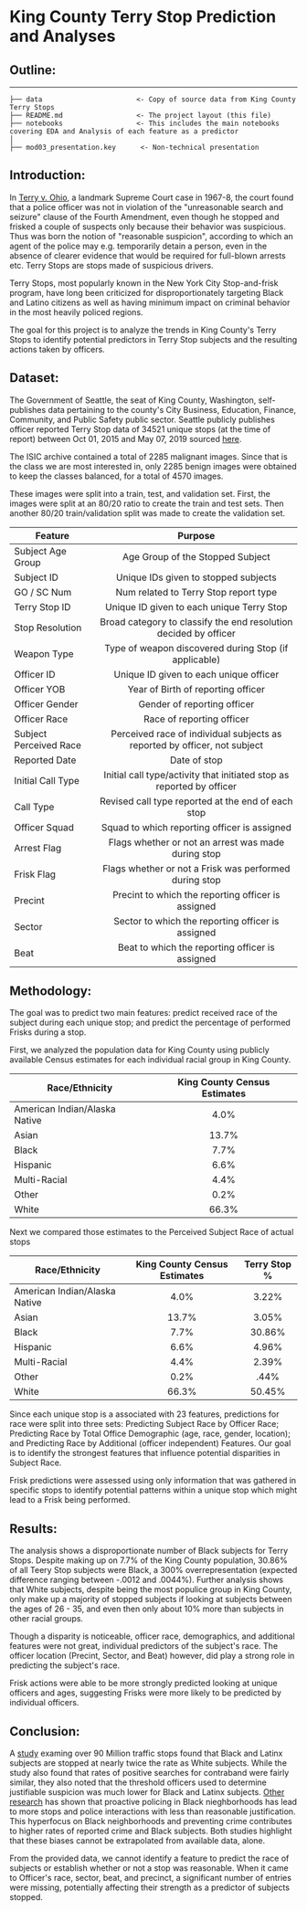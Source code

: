 # King County Terry Stop Prediction and Analyses


## Outline:
-----------------------------------------
    ├── data                       <- Copy of source data from King County Terry Stops
    ├── README.md                  <- The project layout (this file)
    ├── notebooks                  <- This includes the main notebooks covering EDA and Analysis of each feature as a predictor
    │
    ├── mod03_presentation.key      <- Non-technical presentation

## Introduction: 

In <a href='https://www.oyez.org/cases/1967/67'>Terry v. Ohio</a>, a landmark Supreme Court case in 1967-8, the court found that a police officer was not in violation of the "unreasonable search and seizure" clause of the Fourth Amendment, even though he stopped and frisked a couple of suspects only because their behavior was suspicious. Thus was born the notion of "reasonable suspicion", according to which an agent of the police may e.g. temporarily detain a person, even in the absence of clearer evidence that would be required for full-blown arrests etc. Terry Stops are stops made of suspicious drivers.

Terry Stops, most popularly known in the New York City Stop-and-frisk program, have long been criticized for disproportionately targeting Black and Latino citizens as well as having minimum impact on criminal behavior in the most heavily policed regions.

The goal for this project is to analyze the trends in King County's Terry Stops to identify potential predictors in Terry Stop subjects and the resulting actions taken by officers.

## Dataset:

The Government of Seattle, the seat of King County, Washington, self-publishes data pertaining to the county's City Business, Education, Finance, Community, and Public Safety public sector. Seattle publicly publishes officer reported Terry Stop data of 34521 unique stops (at the time of report) between  Oct 01, 2015 and May 07, 2019 sourced <a href='https://data.seattle.gov/Public-Safety/Terry-Stops/28ny-9ts8'>here</a>.  

The ISIC archive contained a total of 2285 malignant images. Since that is the class we are most interested in, only 2285 benign images were obtained to keep the classes balanced, for a total of 4570 images. 

These images were split into a train, test, and validation set. First, the images were split at an 80/20 ratio to create the train and test sets. Then another 80/20 train/validation split was made to create the validation set. 

Feature | Purpose | 
--- | :---: | 
Subject Age Group | Age Group of the Stopped Subject |
Subject ID | Unique IDs given to stopped subjects |
GO / SC Num | Num related to Terry Stop report type |
Terry Stop ID | Unique ID given to each unique Terry Stop |
Stop Resolution | Broad category to classify the end resolution decided by officer |
Weapon Type | Type of weapon discovered during Stop (if applicable) |
Officer ID | Unique ID given to each unique officer |
Officer YOB | Year of Birth of reporting officer |
Officer Gender | Gender of reporting officer |
Officer Race | Race of reporting officer |
Subject Perceived Race | Perceived race of individual subjects as reported by officer, not subject |
Reported Date | Date of stop |
Initial Call Type | Initial call type/activity that initiated stop as reported by officer |
Call Type | Revised call type reported at the end of each stop |
Officer Squad | Squad to which reporting officer is assigned |
Arrest Flag | Flags whether or not an arrest was made during stop |
Frisk Flag | Flags whether or not a Frisk was performed during stop |
Precint | Precint to which the reporting officer is assigned |
Sector | Sector to which the reporting officer is assigned |
Beat | Beat to which the reporting officer is assigned |

## Methodology:

The goal was to predict two main features: predict received race of the subject during each unique stop; and predict the percentage of performed Frisks during a stop.

First, we analyzed the population data for King County using publicly available Census estimates for each individual racial group in King County.

Race/Ethnicity | King County Census Estimates | 
--- | :---: | 
American Indian/Alaska Native| 4.0% |
Asian | 13.7% |
Black | 7.7% |
Hispanic | 6.6% |
Multi-Racial | 4.4% |
Other | 0.2% |
White | 66.3% |

Next we compared those estimates to the Perceived Subject Race of actual stops

Race/Ethnicity | King County Census Estimates | Terry Stop % |
--- | :---: | :---: |
American Indian/Alaska Native| 4.0% | 3.22% |
Asian | 13.7% | 3.05% |
Black | 7.7% | 30.86% |
Hispanic | 6.6% | 4.96% |
Multi-Racial | 4.4% | 2.39% |
Other | 0.2% | .44% |
White | 66.3% | 50.45% |

Since each unique stop is a associated with 23 features, predictions for race were split into three sets: Predicting Subject Race by Officer Race; Predicting Race by Total Office Demographic (age, race, gender, location); and Predicting Race by Additional (officer independent) Features. Our goal is to identify the strongest features that influence potential disparities in Subject Race.

Frisk predictions were assessed using only information that was gathered in specific stops to identify potential patterns within a unique stop which might lead to a Frisk being performed.

## Results:

The analysis shows a disproportionate number of Black subjects for Terry Stops. Despite making up on 7.7% of the King County population, 30.86% of all Teery Stop subjects were Black, a 300% overrepresentation (expected difference ranging between -.0012 and .0044%). Further analysis shows that White subjects, despite being the most populice group in King County, only make up a majority of stopped subjects if looking at subjects between the ages of 26 - 35, and even then only about 10% more than subjects in other racial groups.

Though a disparity is noticeable, officer race, demographics, and additional features were not great, individual predictors of the subject's race. The officer location (Precint, Sector, and Beat) however, did play a strong role in predicting the subject's race.

Frisk actions were able to be more strongly predicted looking at unique officers and ages, suggesting Frisks were more likely to be predicted by individual officers.

## Conclusion:

A <a href='https://5harad.com/papers/100M-stops.pdf?utm_source=The+Appeal&utm_campaign=3a050d7014-EMAIL_CAMPAIGN_2018_08_09_04_14_COPY_01&utm_medium=email&utm_term=0_72df992d84-3a050d7014-58394763'>study</a> examing over 90 Million traffic stops found that Black and Latinx subjects are stopped at nearly twice the rate as White subjects. While the study also found that rates of positive searches for contraband were fairly similar, they also noted that the threshold officers used to determine justifiable suspicion was much lower for Black and Latinx subjects. <a href='https://www.nap.edu/read/24928/chapter/9#252'>Other research</a> has shown that proactive policing in Black nieghborhoods has lead to more stops and police interactions with less than reasonable justification. This hyperfocus on Black neighborhoods and preventing crime contributes to higher rates of reported crime and Black subjects. Both studies highlight that these biases cannot be extrapolated from available data, alone.

From the provided data, we cannot identify a feature to predict the race of subjects or establish whether or not a stop was reasonable. When it came to Officer's race, sector, beat, and precinct, a significant number of entries were missing, potentially affecting their strength as a predictor of subjects stopped.
